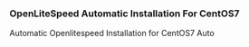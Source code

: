 ### OpenLiteSpeed Automatic Installation For CentOS7
Automatic Openlitespeed Installation for CentOS7 Auto
